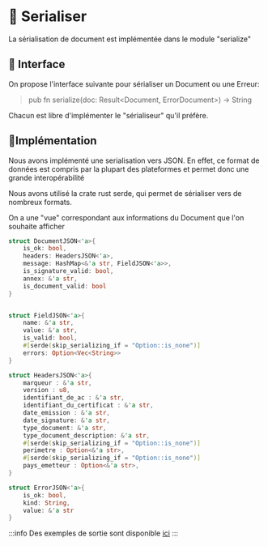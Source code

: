 # 📎 Serialiser
La sérialisation de document est implémentée dans le module "serialize"

## 📝 Interface

On propose l'interface suivante pour sérialiser un Document ou une Erreur: 

> pub fn serialize(doc: Result<Document, ErrorDocument>) -> String

Chacun est libre d'implémenter le "sérialiseur" qu'il préfère.

## 🧰Implémentation

Nous avons implémenté une serialisation vers JSON. En effet, ce format de données est compris par la plupart des plateformes et permet donc une grande interopérabilité

Nous avons utilisé la crate rust serde, qui permet de sérialiser vers de nombreux formats.

On a une "vue" correspondant aux informations du Document que l'on souhaite afficher

```rust
struct DocumentJSON<'a>{
    is_ok: bool,
    headers: HeadersJSON<'a>,
    message: HashMap<&'a str, FieldJSON<'a>>,
    is_signature_valid: bool,
    annex: &'a str,
    is_document_valid: bool
}


struct FieldJSON<'a>{
    name: &'a str,
    value: &'a str,
    is_valid: bool,
    #[serde(skip_serializing_if = "Option::is_none")]
    errors: Option<Vec<String>>
}

struct HeadersJSON<'a>{
    marqueur : &'a str,
    version : u8,
    identifiant_de_ac : &'a str,
    identifiant_du_certificat : &'a str,
    date_emission : &'a str,
    date_signature: &'a str,
    type_document: &'a str,
    type_document_description: &'a str,
    #[serde(skip_serializing_if = "Option::is_none")]
    perimetre : Option<&'a str>,
    #[serde(skip_serializing_if = "Option::is_none")]
    pays_emetteur : Option<&'a str>,
}

struct ErrorJSON<'a>{
    is_ok: bool,
    kind: String,
    value: &'a str
}
```

:::info
Des exemples de sortie sont disponible  [ici](../project/Demo.md)
:::